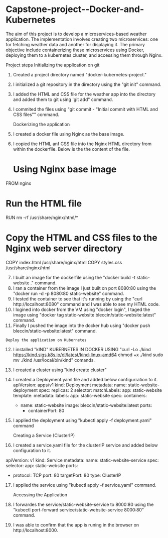 # Capstone-project--Docker-and-Kubernetes
The aim of this project is to develop a microservices-based weather application. The implementation involves creating two microservices: one for fetching weather data and another for displaying it. The primary objective include containerizing these microservices using Docker, deploying them to a kubernetes cluster, and accessing them through Nginx.

Project steps
    Initializing the application on git
1. Created a project directory named "docker-kubernetes-project."
2. I initialized a git repository in the directory using the "git init" command.
3. I added the HTML and CSS file for the weather app into the directory and added them to git using 'git add" command.
4. I  commited the files using "git commit - "Initial commit with HTML and CSS files"" command.

      Dockerizing the application
5. I created a docker file  using Nginx as the base image.
6. I copied the HTML anf CSS  file into the Nginx HTML directory from within the dockerfile. Below is the the content of the file.
   
   # Using Nginx base image
FROM nginx
# Run the HTML file
RUN rm -rf /usr/share/nginx/html/*
# Copy the HTML and CSS files to the Nginx web server directory
COPY index.html /usr/share/nginx/html
COPY styles.css /usr/share/nginx/html

7. I built an image for the dockerfile using the "docker build -t static-website ." command.
8. I ran a container from the image I just built on port 8080:80 using the "docker run -d -p 8080:80 static-website" command.
9. I tested the container to see that it's running by using the "curl http://localhost:8080" command and I was able to see my HTML code.
10. I logined into docker from the VM using "docker login", I taged the image using "docker tag static-website bleccin/static-website:latest" command.
11.  Finally I pushed the image into the docker hub using "docker push bleccin/static-website:latest" command.

    Deploy the application on Kubernetes
12. I installed "kIND" KUBERNETES IN DOCKER USING "curl -Lo ./kind https://kind.sigs.k8s.io/dl/latest/kind-linux-amd64
chmod +x ./kind
sudo mv ./kind /usr/local/bin/kind" comands.
13. I created a cluster using "kind create cluster"
14. I created a Deployment.yaml file and added below configurration to it.
    apiVersion: apps/v1
kind: Deployment
metadata:
  name: static-website-deployment
spec:
  replicas: 2
  selector:
    matchLabels:
      app: static-website
  template:
    metadata:
      labels:
        app: static-website
    spec:
      containers:
      - name: static-website
        image: bleccin/static-website:latest
        ports:
        - containerPort: 80
       
15. I applied the deployment using "kubectl apply -f deployment.yaml" command

      Creating a Service (ClusterIP)
16. I created a service.yaml file for the clusterIP service and added below configuration to it.

apiVersion: v1
kind: Service
metadata:
  name: static-website-service
spec:
  selector:
    app: static-website
  ports:
  - protocol: TCP
    port: 80
    targetPort: 80
  type: ClusterIP

17. I applied the service using "kubectl apply -f service.yaml" command.

    Accessing the Application
18. I forwardes the service/static-website-service to 8000:80 using the "kubectl port-forward service/static-website-service 8000:80" command.
19. I was able to confirm that the app is runing in the browser on http://localhost:8000. 



